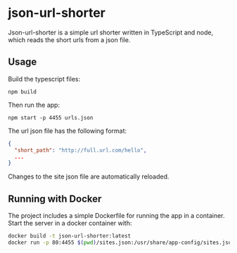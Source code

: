 json-url-shorter
================
Json-url-shorter is a simple url shorter written in TypeScript and node, which
reads the short urls from a json file.

Usage
-----
Build the typescript files:
```
npm build
```
Then run the app:
```
npm start -p 4455 urls.json
```

The url json file has the following format:
```json
{
  "short_path": "http://full.url.com/hello",
  ...
}
```
Changes to the site json file are automatically reloaded.

Running with Docker
-------------------
The project includes a simple Dockerfile for running the app in a container.
Start the server in a docker container with:
```sh
docker build -t json-url-shorter:latest 
docker run -p 80:4455 $(pwd)/sites.json:/usr/share/app-config/sites.json json-url-shorter
```
